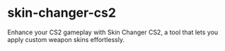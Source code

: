 # skin-changer-cs2
Enhance your CS2 gameplay with Skin Changer CS2, a tool that lets you apply custom weapon skins effortlessly.
